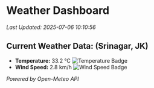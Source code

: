 
# Weather Dashboard

_Last Updated: 2025-07-06 10:10:56_

## Current Weather Data: (Srinagar, JK)
- **Temperature:** 33.2 °C ![Temperature Badge](https://img.shields.io/badge/Temperature-High%20Temp-orange)
- **Wind Speed:** 2.8 km/h ![Wind Speed Badge](https://img.shields.io/badge/Wind%20Speed-Light%20Wind-blue)

*Powered by Open-Meteo API*
